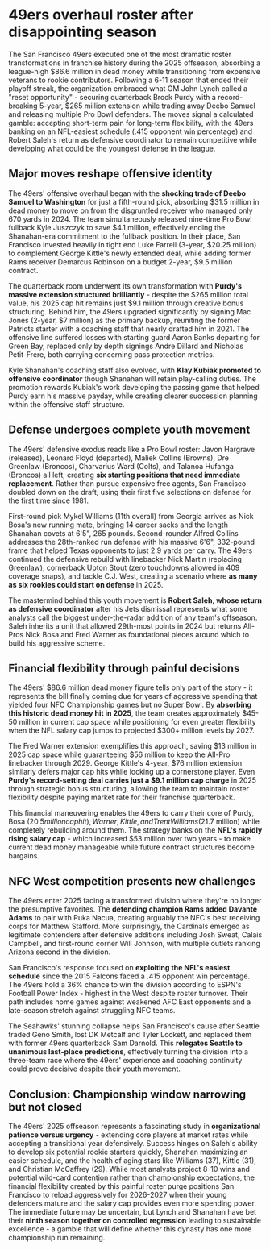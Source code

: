 # 49ers overhaul roster after disappointing season

The San Francisco 49ers executed one of the most dramatic roster transformations in franchise history during the 2025 offseason, absorbing a league-high $86.6 million in dead money while transitioning from expensive veterans to rookie contributors. Following a 6-11 season that ended their playoff streak, the organization embraced what GM John Lynch called a "reset opportunity" - securing quarterback Brock Purdy with a record-breaking 5-year, $265 million extension while trading away Deebo Samuel and releasing multiple Pro Bowl defenders. The moves signal a calculated gamble: accepting short-term pain for long-term flexibility, with the 49ers banking on an NFL-easiest schedule (.415 opponent win percentage) and Robert Saleh's return as defensive coordinator to remain competitive while developing what could be the youngest defense in the league.

## Major moves reshape offensive identity

The 49ers' offensive overhaul began with the **shocking trade of Deebo Samuel to Washington** for just a fifth-round pick, absorbing $31.5 million in dead money to move on from the disgruntled receiver who managed only 670 yards in 2024. The team simultaneously released nine-time Pro Bowl fullback Kyle Juszczyk to save $4.1 million, effectively ending the Shanahan-era commitment to the fullback position. In their place, San Francisco invested heavily in tight end Luke Farrell (3-year, $20.25 million) to complement George Kittle's newly extended deal, while adding former Rams receiver Demarcus Robinson on a budget 2-year, $9.5 million contract.

The quarterback room underwent its own transformation with **Purdy's massive extension structured brilliantly** - despite the $265 million total value, his 2025 cap hit remains just $9.1 million through creative bonus structuring. Behind him, the 49ers upgraded significantly by signing Mac Jones (2-year, $7 million) as the primary backup, reuniting the former Patriots starter with a coaching staff that nearly drafted him in 2021. The offensive line suffered losses with starting guard Aaron Banks departing for Green Bay, replaced only by depth signings Andre Dillard and Nicholas Petit-Frere, both carrying concerning pass protection metrics.

Kyle Shanahan's coaching staff also evolved, with **Klay Kubiak promoted to offensive coordinator** though Shanahan will retain play-calling duties. The promotion rewards Kubiak's work developing the passing game that helped Purdy earn his massive payday, while creating clearer succession planning within the offensive staff structure.

## Defense undergoes complete youth movement

The 49ers' defensive exodus reads like a Pro Bowl roster: Javon Hargrave (released), Leonard Floyd (departed), Maliek Collins (Browns), Dre Greenlaw (Broncos), Charvarius Ward (Colts), and Talanoa Hufanga (Broncos) all left, creating **six starting positions that need immediate replacement**. Rather than pursue expensive free agents, San Francisco doubled down on the draft, using their first five selections on defense for the first time since 1981.

First-round pick Mykel Williams (11th overall) from Georgia arrives as Nick Bosa's new running mate, bringing 14 career sacks and the length Shanahan covets at 6'5", 265 pounds. Second-rounder Alfred Collins addresses the 28th-ranked run defense with his massive 6'6", 332-pound frame that helped Texas opponents to just 2.9 yards per carry. The 49ers continued the defensive rebuild with linebacker Nick Martin (replacing Greenlaw), cornerback Upton Stout (zero touchdowns allowed in 409 coverage snaps), and tackle C.J. West, creating a scenario where **as many as six rookies could start on defense** in 2025.

The mastermind behind this youth movement is **Robert Saleh, whose return as defensive coordinator** after his Jets dismissal represents what some analysts call the biggest under-the-radar addition of any team's offseason. Saleh inherits a unit that allowed 29th-most points in 2024 but returns All-Pros Nick Bosa and Fred Warner as foundational pieces around which to build his aggressive scheme.

## Financial flexibility through painful decisions

The 49ers' $86.6 million dead money figure tells only part of the story - it represents the bill finally coming due for years of aggressive spending that yielded four NFC Championship games but no Super Bowl. By **absorbing this historic dead money hit in 2025**, the team creates approximately $45-50 million in current cap space while positioning for even greater flexibility when the NFL salary cap jumps to projected $300+ million levels by 2027.

The Fred Warner extension exemplifies this approach, saving $13 million in 2025 cap space while guaranteeing $56 million to keep the All-Pro linebacker through 2029. George Kittle's 4-year, $76 million extension similarly defers major cap hits while locking up a cornerstone player. Even **Purdy's record-setting deal carries just a $9.1 million cap charge** in 2025 through strategic bonus structuring, allowing the team to maintain roster flexibility despite paying market rate for their franchise quarterback.

This financial maneuvering enables the 49ers to carry their core of Purdy, Bosa ($20.5 million cap hit), Warner, Kittle, and Trent Williams ($21.7 million) while completely rebuilding around them. The strategy banks on the **NFL's rapidly rising salary cap** - which increased $53 million over two years - to make current dead money manageable while future contract structures become bargains.

## NFC West competition presents new challenges

The 49ers enter 2025 facing a transformed division where they're no longer the presumptive favorites. The **defending champion Rams added Davante Adams** to pair with Puka Nacua, creating arguably the NFC's best receiving corps for Matthew Stafford. More surprisingly, the Cardinals emerged as legitimate contenders after defensive additions including Josh Sweat, Calais Campbell, and first-round corner Will Johnson, with multiple outlets ranking Arizona second in the division.

San Francisco's response focused on **exploiting the NFL's easiest schedule** since the 2015 Falcons faced a .415 opponent win percentage. The 49ers hold a 36% chance to win the division according to ESPN's Football Power Index - highest in the West despite roster turnover. Their path includes home games against weakened AFC East opponents and a late-season stretch against struggling NFC teams.

The Seahawks' stunning collapse helps San Francisco's cause after Seattle traded Geno Smith, lost DK Metcalf and Tyler Lockett, and replaced them with former 49ers quarterback Sam Darnold. This **relegates Seattle to unanimous last-place predictions**, effectively turning the division into a three-team race where the 49ers' experience and coaching continuity could prove decisive despite their youth movement.

## Conclusion: Championship window narrowing but not closed

The 49ers' 2025 offseason represents a fascinating study in **organizational patience versus urgency** - extending core players at market rates while accepting a transitional year defensively. Success hinges on Saleh's ability to develop six potential rookie starters quickly, Shanahan maximizing an easier schedule, and the health of aging stars like Williams (37), Kittle (31), and Christian McCaffrey (29). While most analysts project 8-10 wins and potential wild-card contention rather than championship expectations, the financial flexibility created by this painful roster purge positions San Francisco to reload aggressively for 2026-2027 when their young defenders mature and the salary cap provides even more spending power. The immediate future may be uncertain, but Lynch and Shanahan have bet their **ninth season together on controlled regression** leading to sustainable excellence - a gamble that will define whether this dynasty has one more championship run remaining.